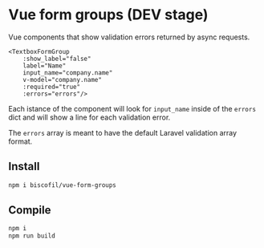 Vue form groups (DEV stage)
===========================

Vue components that show validation errors returned by async requests.

```vue
<TextboxFormGroup
    :show_label="false"
    label="Name"
    input_name="company.name"
    v-model="company.name"
    :required="true"
    :errors="errors"/>
```

Each istance of the component will look for `input_name` inside of the `errors` dict and will show a line for each validation error.

The `errors` array is meant to have the default Laravel validation array format.


Install
-------

```sh
npm i biscofil/vue-form-groups
```

Compile
-------

```sh
npm i
npm run build
```
